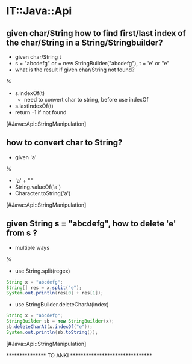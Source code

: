 # IT::Java::Api

## given char/String how to find first/last index of the char/String in a String/Stringbuilder?

- given char/String t
- s = "abcdefg" or = new StringBuilder("abcdefg"), t = 'e' or "e"
- what is the result if given char/String not found?

%

- s.indexOf(t)
  - need to convert char to string, before use indexOf
- s.lastIndexOf(t)
- return -1 if not found

[#Java::Api::StringManipulation]

## how to convert char to String?

- given 'a'

%

- 'a' + ""
- String.valueOf('a')
- Character.toString('a')

[#Java::Api::StringManipulation]

## given String s = "abcdefg", how to delete 'e' from s ?

- multiple ways

%

- use String.split(regex)

```java
String x = "abcdefg";
String[] res = x.split("e");
System.out.println(res[0] + res[1]);
```

- use StringBuilder.deleteCharAt(index)

```java
String x = "abcdefg";
StringBuilder sb = new StringBuilder(x);
sb.deleteCharAt(x.indexOf("e"));
System.out.println(sb.toString());
```

[#Java::Api::StringManipulation]

*************** TO ANKI *******************************